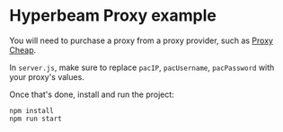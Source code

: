 # Hyperbeam Proxy example

You will need to purchase a proxy from a proxy provider, such as [Proxy Cheap](https://app.proxy-cheap.com/r/X9CqGe).

In `server.js`, make sure to replace `pacIP`, `pacUsername`, `pacPassword` with your proxy's values.

Once that's done, install and run the project:

```
npm install
npm run start
```
